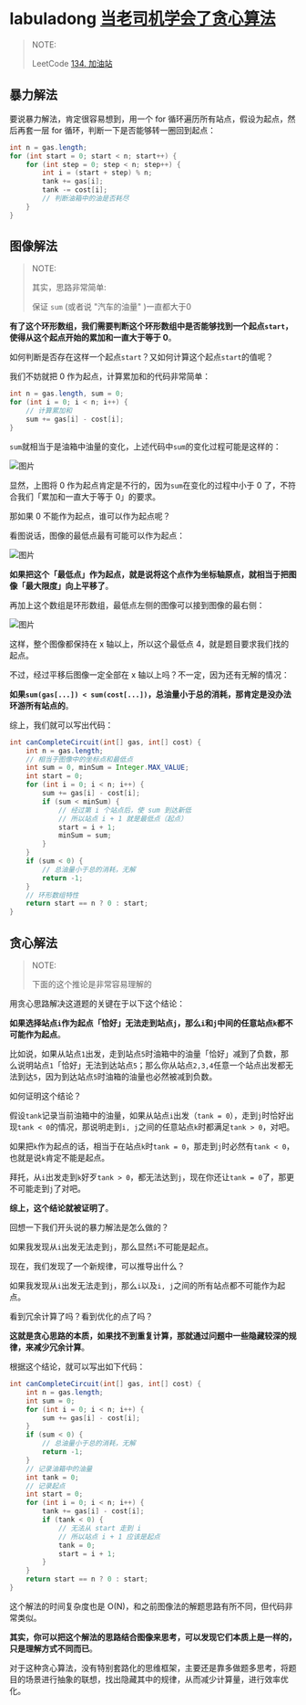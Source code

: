 # labuladong [当老司机学会了贪心算法](https://mp.weixin.qq.com/s/k-z_oewAqMYc3vpmOm4gEQ) 

> NOTE: 
>
> LeetCode [134. 加油站](https://leetcode.cn/problems/gas-station/)

## 暴力解法

要说暴力解法，肯定很容易想到，用一个 for 循环遍历所有站点，假设为起点，然后再套一层 for 循环，判断一下是否能够转一圈回到起点：

```Java
int n = gas.length;
for (int start = 0; start < n; start++) {
    for (int step = 0; step < n; step++) {
        int i = (start + step) % n;
        tank += gas[i];
        tank -= cost[i];
        // 判断油箱中的油是否耗尽
    }
}
```

## 图像解法

> NOTE: 
>
> 其实，思路非常简单: 
>
> 保证 `sum` (或者说 "汽车的油量" )一直都大于0

**有了这个环形数组，我们需要判断这个环形数组中是否能够找到一个起点`start`，使得从这个起点开始的累加和一直大于等于 0**。

如何判断是否存在这样一个起点`start`？又如何计算这个起点`start`的值呢？

我们不妨就把 0 作为起点，计算累加和的代码非常简单：

```Java
int n = gas.length, sum = 0;
for (int i = 0; i < n; i++) {
    // 计算累加和
    sum += gas[i] - cost[i];
}
```

`sum`就相当于是油箱中油量的变化，上述代码中`sum`的变化过程可能是这样的：

![图片](https://mmbiz.qpic.cn/sz_mmbiz_jpg/gibkIz0MVqdFBqGqia6FfNkXMz8dMTghNGOtyw0arMOy7gEJbueBBc4mf48MGI5xQxwphrKXxTF94X0uuJYAuwpw/640?wx_fmt=jpeg&tp=webp&wxfrom=5&wx_lazy=1&wx_co=1)

显然，上图将 0 作为起点肯定是不行的，因为`sum`在变化的过程中小于 0 了，不符合我们「累加和一直大于等于 0」的要求。

那如果 0 不能作为起点，谁可以作为起点呢？

看图说话，图像的最低点最有可能可以作为起点：

![图片](https://mmbiz.qpic.cn/sz_mmbiz_jpg/gibkIz0MVqdFBqGqia6FfNkXMz8dMTghNG3DZFI5pIwceDMLO5vibMnWtaARMrcaicOBJSGjgicicibmsmgibicZUB4hXrg/640?wx_fmt=jpeg&tp=webp&wxfrom=5&wx_lazy=1&wx_co=1)

**如果把这个「最低点」作为起点，就是说将这个点作为坐标轴原点，就相当于把图像「最大限度」向上平移了**。

再加上这个数组是环形数组，最低点左侧的图像可以接到图像的最右侧：

![图片](https://mmbiz.qpic.cn/sz_mmbiz_jpg/gibkIz0MVqdFBqGqia6FfNkXMz8dMTghNGINeCKDjhgjROQonon8PP8j5YLibCSqSrxVP0xITUMwKfYKeAlibzT8jg/640?wx_fmt=jpeg&tp=webp&wxfrom=5&wx_lazy=1&wx_co=1)

这样，整个图像都保持在 x 轴以上，所以这个最低点 4，就是题目要求我们找的起点。

不过，经过平移后图像一定全部在 x 轴以上吗？不一定，因为还有无解的情况：

**如果`sum(gas[...]) < sum(cost[...])`，总油量小于总的消耗，那肯定是没办法环游所有站点的**。

综上，我们就可以写出代码：

```Java
int canCompleteCircuit(int[] gas, int[] cost) {
    int n = gas.length;
    // 相当于图像中的坐标点和最低点
    int sum = 0, minSum = Integer.MAX_VALUE;
    int start = 0;
    for (int i = 0; i < n; i++) {
        sum += gas[i] - cost[i];
        if (sum < minSum) {
            // 经过第 i 个站点后，使 sum 到达新低
            // 所以站点 i + 1 就是最低点（起点）
            start = i + 1;
            minSum = sum;
        }
    }
    if (sum < 0) {
        // 总油量小于总的消耗，无解
        return -1;
    }
    // 环形数组特性
    return start == n ? 0 : start;
}
```

## 贪心解法

> NOTE: 
>
> 下面的这个推论是非常容易理解的

用贪心思路解决这道题的关键在于以下这个结论：

**如果选择站点`i`作为起点「恰好」无法走到站点`j`，那么`i`和`j`中间的任意站点`k`都不可能作为起点**。

比如说，如果从站点`1`出发，走到站点`5`时油箱中的油量「恰好」减到了负数，那么说明站点`1`「恰好」无法到达站点`5`；那么你从站点`2,3,4`任意一个站点出发都无法到达`5`，因为到达站点`5`时油箱的油量也必然被减到负数。

如何证明这个结论？

假设`tank`记录当前油箱中的油量，如果从站点`i`出发（`tank = 0`），走到`j`时恰好出现`tank < 0`的情况，那说明走到`i, j`之间的任意站点`k`时都满足`tank > 0`，对吧。

如果把`k`作为起点的话，相当于在站点`k`时`tank = 0`，那走到`j`时必然有`tank < 0`，也就是说`k`肯定不能是起点。

拜托，从`i`出发走到`k`好歹`tank > 0`，都无法达到`j`，现在你还让`tank = 0`了，那更不可能走到`j`了对吧。

**综上，这个结论就被证明了**。

回想一下我们开头说的暴力解法是怎么做的？

如果我发现从`i`出发无法走到`j`，那么显然`i`不可能是起点。

现在，我们发现了一个新规律，可以推导出什么？

如果我发现从`i`出发无法走到`j`，那么`i`以及`i, j`之间的所有站点都不可能作为起点。

看到冗余计算了吗？看到优化的点了吗？

**这就是贪心思路的本质，如果找不到重复计算，那就通过问题中一些隐藏较深的规律，来减少冗余计算**。

根据这个结论，就可以写出如下代码：

```Java
int canCompleteCircuit(int[] gas, int[] cost) {
    int n = gas.length;
    int sum = 0;
    for (int i = 0; i < n; i++) {
        sum += gas[i] - cost[i];
    }
    if (sum < 0) {
        // 总油量小于总的消耗，无解
        return -1;
    }
    // 记录油箱中的油量
    int tank = 0;
    // 记录起点
    int start = 0;
    for (int i = 0; i < n; i++) {
        tank += gas[i] - cost[i];
        if (tank < 0) {
            // 无法从 start 走到 i
            // 所以站点 i + 1 应该是起点
            tank = 0;
            start = i + 1;
        }
    }
    return start == n ? 0 : start;
}
```

这个解法的时间复杂度也是 O(N)，和之前图像法的解题思路有所不同，但代码非常类似。

**其实，你可以把这个解法的思路结合图像来思考，可以发现它们本质上是一样的，只是理解方式不同而已**。

对于这种贪心算法，没有特别套路化的思维框架，主要还是靠多做题多思考，将题目的场景进行抽象的联想，找出隐藏其中的规律，从而减少计算量，进行效率优化。

